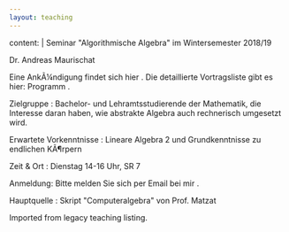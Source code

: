 ```yaml
---
layout: teaching
---
```

content: |
  Seminar "Algorithmische Algebra" im Wintersemester 2018/19
  
  Dr. Andreas Maurischat
  
  Eine AnkÃ¼ndigung findet sich hier . Die detaillierte Vortragsliste gibt es hier: Programm .
  
  Zielgruppe : Bachelor- und Lehramtsstudierende der Mathematik, die Interesse daran haben, wie abstrakte Algebra auch rechnerisch umgesetzt wird.
  
  Erwartete Vorkenntnisse : Lineare Algebra 2 und Grundkenntnisse zu endlichen KÃ¶rpern
  
  Zeit & Ort : Dienstag 14-16 Uhr, SR 7
  
  Anmeldung: Bitte melden Sie sich per Email bei mir .
  
  Hauptquelle : Skript "Computeralgebra" von Prof. Matzat

Imported from legacy teaching listing.
